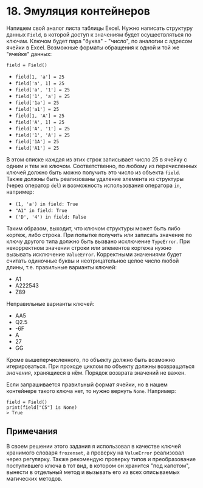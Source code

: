# 18. Эмуляция контейнеров

Напишем свой аналог листа таблицы Excel. Нужно написать структуру данных `Field`, в которой доступ к значениям будет осуществляться по ключам. Ключом будет пара "буква" - "число", по аналогии с адресом ячейки в Excel. Возможные форматы обращения к одной и той же "ячейке" данных:

`field = Field()`

 - `field[1, 'a'] = 25`
 - `field['a', 1] = 25`
 - `field['a', '1'] = 25`
 - `field['1', 'a'] = 25`
 - `field['1a'] = 25`
 - `field['a1'] = 25`
 - `field[1, 'A'] = 25`
 - `field['A', 1] = 25`
 - `field['A', '1'] = 25`
 - `field['1', 'A'] = 25`
 - `field['1A'] = 25`
 - `field['A1'] = 25`

В этом списке каждая из этих строк записывает число 25 в ячейку с одним и тем же ключом. Соответственно, по любому из перечисленных ключей должно быть можно получить это число из объекта `field`. Также должны быть реализованы удаление элемента из структуры (через оператор `del`) и возможность использования оператора `in`, например:

 - `(1, 'a') in field: True`
 - `"A1" in field: True`
 - `('D', '4') in field: False`

Таким образом, выходит, что ключом структуры может быть либо кортеж, либо строка. При попытке получить или записать значение по ключу другого типа должно быть вызвано исключение `TypeError`. При некорректном значении строки или элементов кортежа нужно вызывать исключение `ValueError`. Корректными значениями будет считать одиночные буквы и неотрицательное целое число любой длины, т.е. правильные варианты ключей:

 - А1
 - А222543
 - Z89

Неправильные варианты ключей:

 - AA5
 - Q2.5
 - -6F
 - A
 - 27
 - GG

Кроме вышеперчисленного, по объекту должно быть возможно итерироваться. При проходе циклом по объекту должны возвращаться _значения_, хранящиеся в нём. Порядок возврата значений не важен.

Если запрашивается правильный формат ячейки, но в нашем контейнере такого ключа нет, то нужно вернуть `None`. Например:

```
field = Field()
print(field["C5"] is None)
> True
```

## Примечания

В своем решении этого задания я использовал в качестве ключей хранимого словаря `frozenset`, а проверку на `ValueError` реализовал через регулярку. Также рекомендую проверку типов и преобразование поступившего ключа в тот вид, в котором он хранится "под капотом", вынести в отдельный метод и вызывать его из всех описываемых магических методов.

